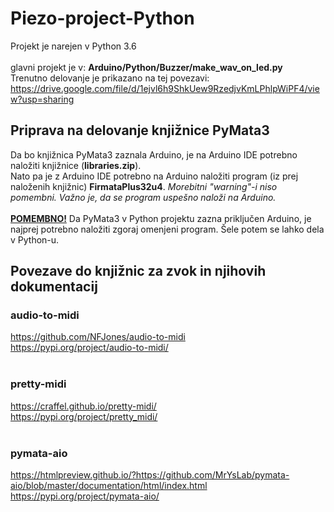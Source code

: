 # Piezo-project-Python
Projekt je narejen v Python 3.6 <br>
<br>
glavni projekt je v: <b>Arduino/Python/Buzzer/make_wav_on_led.py</b> <br>
Trenutno delovanje je prikazano na tej povezavi: https://drive.google.com/file/d/1ejvl6h9ShkUew9RzedjvKmLPhlpWiPF4/view?usp=sharing
<br>
## Priprava na delovanje knjižnice PyMata3
Da bo knjižnica PyMata3 zaznala Arduino, je na Arduino IDE potrebno naložiti knjižnice (<b>libraries.zip</b>). <br>
Nato pa je z Arduino IDE potrebno na Arduino naložiti program (iz prej naloženih knjižnic) <b>FirmataPlus32u4</b>. <i>Morebitni "warning"-i niso pomembni. Važno je, da se program uspešno naloži na Arduino.</i>
<br>
<br>
<b><u>POMEMBNO!</u></b> Da PyMata3 v Python projektu zazna priključen Arduino, je najprej potrebno naložiti zgoraj omenjeni program. Šele potem se lahko dela v Python-u.
<br>
## Povezave do knjižnic za zvok in njihovih dokumentacij
### audio-to-midi
https://github.com/NFJones/audio-to-midi <br>
https://pypi.org/project/audio-to-midi/ <br>
<br>
### pretty-midi
https://craffel.github.io/pretty-midi/ <br>
https://pypi.org/project/pretty_midi/ <br>
<br>
### pymata-aio
https://htmlpreview.github.io/?https://github.com/MrYsLab/pymata-aio/blob/master/documentation/html/index.html <br>
https://pypi.org/project/pymata-aio/
